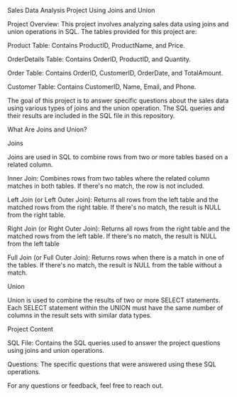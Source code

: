 Sales Data Analysis Project Using Joins and Union

Project Overview:
This project involves analyzing sales data using joins and union operations in SQL. The tables provided for this project are:

Product Table: Contains ProductID, ProductName, and Price.

OrderDetails Table: Contains OrderID, ProductID, and Quantity.

Order Table: Contains OrderID, CustomerID, OrderDate, and TotalAmount.

Customer Table: Contains CustomerID, Name, Email, and Phone.

The goal of this project is to answer specific questions about the sales data using various types of joins and the union operation. The SQL queries and their results are included in the SQL file in this repository.

What Are Joins and Union?

Joins

Joins are used in SQL to combine rows from two or more tables based on a related column.

Inner Join: Combines rows from two tables where the related column matches in both tables. If there's no match, the row is not included.

Left Join (or Left Outer Join): Returns all rows from the left table and the matched rows from the right table. If there's no match, the result is NULL from the right table.

Right Join (or Right Outer Join): Returns all rows from the right table and the matched rows from the left table. If there's no match, the result is NULL from the left table

Full Join (or Full Outer Join): Returns rows when there is a match in one of the tables. If there's no match, the result is NULL from the table without a match.

Union

Union is used to combine the results of two or more SELECT statements. Each SELECT statement within the UNION must have the same number of columns in the result sets with similar data types.

Project Content

SQL File: Contains the SQL queries used to answer the project questions using joins and union operations.

Questions: The specific questions that were answered using these SQL operations.

For any questions or feedback, feel free to reach out.
